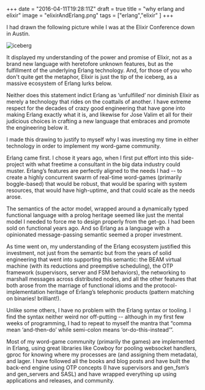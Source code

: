+++
date = "2016-04-11T19:28:11Z"
draft = true
title = "why erlang and elixir"
image = "elixirAndErlang.png"
tags = ["erlang","elixir" ] 
+++


I had drawn the following picture while I was at the Elixir Conference down in Austin.  

![iceberg](/images/iceberg.png)

 It displayed my understanding of the power and promise of Elixir, not as a
 brand new language with heretofore unknown features, but as the fulfillment of
 the underlying Erlang technology. And, for those of you who don't quite get
 the metaphor, Elixir is just the tip of the iceberg, as a massive ecosystem of
 Erlang lurks below.

 Neither does this statement indict Erlang as ‘unfulfilled’ nor diminish Elixir
 as merely a technology that rides on the coattails of another.  I have extreme
 respect for the decades of crazy good engineering that have gone into making
 Erlang exactly what it is, and likewise for Jose Valim et all for their
 judicious choices in crafting a new language that embraces and promote  the
 engineering below it.

 I made this drawing to justify to myself why I was investing my time in either technology in order to implement my word-game community.

 Erlang came first.  I chose it years ago, when I first put effort into this side-project with what freetime a consultant in the big data industry could muster.  Erlang’s features are perfectly aligned to the needs I had -- to create a highly concurrent swarm of real-time word-games (primarily boggle-based) that would be robust, that would be sparing with system resources, that would have high-uptime, and that could scale as the needs arose.  

 The semantics of the actor model, wrapped around a dynamically typed functional language with a prolog heritage seemed like just the mental model I needed to force me to design properly from the get-go.  I had been sold on functional years ago.  And so Erlang as a language with a opinionated message-passing semantic seemed a proper investment. 

 As time went on, my understanding of the Erlang ecosystem justified this investment, not just from the semantic but from the years of solid engineering that went into supporting this semantic:  the BEAM virtual machine (with its reductions and preemptive scheduling), the OTP framework (supervisors, server and FSM behaviors), the networking to marshall messages across distributed nodes, and all the other features that both arose from the marriage of functional idioms and the protocol-implementation heritage of Erlang’s telephonic products (pattern matching on binaries!  brilliant!).

 Unlike some others, I have no problem with the Erlang syntax or tooling.  I find the syntax neither weird nor off-putting -- although in my first few weeks of programming, I had to repeat to myself the mantra that “comma mean ‘and-then-do’ while semi-colon means ‘or-do-this-instead’”.  

 Most of my word-game community (primarily the games) are implemented in Erlang, using great libraries like Cowboy for pooling websocket handlers, gproc for knowing where my processes are (and assigning them metadata), and lager.  I have followed all the books and blog posts and have built the back-end engine using OTP concepts (I have supervisors and gen_fsm’s and gen_servers and SASL) and have wrapped everything up using applications and releases, and community.
